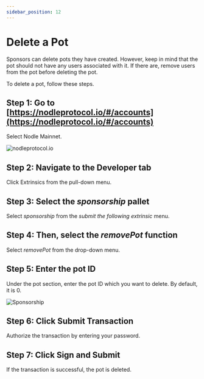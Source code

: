```yaml
---
sidebar_position: 12
---
```


# Delete a Pot

Sponsors can delete pots they have created. However, keep in mind that the pot should not have any users associated with it. If there are, remove users from the pot before deleting the pot. 

To delete a pot, follow these steps. 

## Step 1: Go to [https://nodleprotocol.io/#/accounts](https://nodleprotocol.io/#/accounts)
Select Nodle Mainnet.

![nodleprotocol.io](/img/docs/nodle-cash/nodle-mainnet.png)

## Step 2: Navigate to the Developer tab
Click Extrinsics from the pull-down menu. 
   
## Step 3: Select the *sponsorship* pallet
Select *sponsorship* from the *submit the following extrinsic* menu. 

## Step 4: Then, select the *removePot* function 
Select *removePot* from the drop-down menu. 

## Step 5: Enter the pot ID  
Under the pot section, enter the pot ID which you want to delete. By default, it is 0. 

![Sponsorship](/img/docs/nodle-chain/removepot.png)

## Step 6: Click Submit Transaction 
Authorize the transaction by entering your password.  

## Step 7: Click Sign and Submit
If the transaction is successful, the pot is deleted. 
